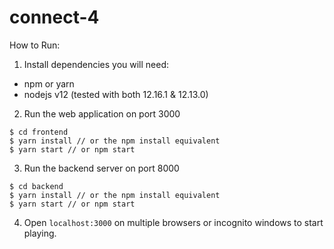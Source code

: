 # connect-4

How to Run:

1. Install dependencies you will need:

- npm or yarn
- nodejs v12 (tested with both 12.16.1 & 12.13.0)

2. Run the web application on port 3000
```
$ cd frontend
$ yarn install // or the npm install equivalent
$ yarn start // or npm start
```

3. Run the backend server on port 8000

```
$ cd backend
$ yarn install // or the npm install equivalent
$ yarn start // or npm start
```

4. Open `localhost:3000` on multiple browsers or incognito windows to start playing.